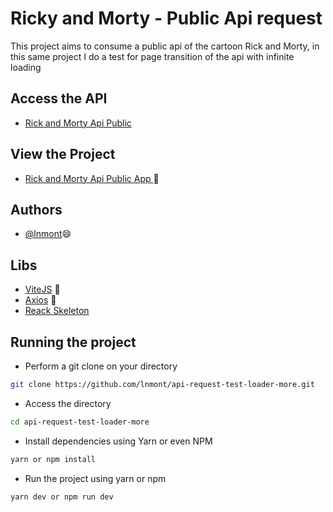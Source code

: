 # Ricky and Morty - Public Api request

This project aims to consume a public api of the cartoon Rick and Morty, in this same project I do a test for page transition of the api with infinite loading

## Access the API
- [Rick and Morty Api Public ](https://rickandmortyapi.com/documentation/)

## View the Project

- [Rick and Morty Api Public App ](https://api-ricky-and-morty-app.vercel.app/) 🥰

## Authors

- [@lnmont](https://www.github.com/lnmont)😄


## Libs

- [ViteJS](https://vitejs.dev/) 🚀
- [Axios](https://axios-http.com/ptbr/docs/intro) 🚀
- [Reack Skeleton](https://skeletonreact.com/)


## Running the project

- Perform a git clone on your directory
```bash
git clone https://github.com/lnmont/api-request-test-loader-more.git
````
- Access the directory
```bash
cd api-request-test-loader-more
```
- Install dependencies using Yarn or even NPM
```bash
yarn or npm install
```
- Run the project using yarn or npm
```bash
yarn dev or npm run dev
```





